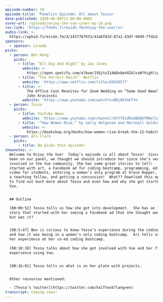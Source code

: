 ```yaml
---
episode-number: 19
episode-title: 'Panelist Episode: All about Tessa!'
date-published: 2020-06-08T11:00:00.000Z
cover-art: /uploads/enjoy-the-vue-cover-ep-19.png
rss-link: 'https://feeds.fireside.fm/enjoy-the-vue/rss'
audio-link: >-
  https://aphid.fireside.fm/d/1437767933/41abfd1d-87a1-43d7-94d9-7fda3a5120e1/a1e02547-4305-46d5-bfaa-740ee12b4a60.mp3
sponsors: 
  - sponsor: Linode
picks:
  - person: Ben Hong
    picks:
      - title: “All Day And Night” by Jax Jones
        website: >-
          https://open.spotify.com/album/1VQjtx21AAQnQe442bJssW?highlight=spotify:track:33CfD8UkDEcSdAP9j4QpUY
      - title: “The Perfect Match”- Netflix
        website: 'https://www.netflix.com/title/81020577'
      - title: >-
          The Office Cast Reunites for Zoom Wedding on “Some Good News” with
          John Krasinski
        website: 'https://www.youtube.com/watch?v=NDjNX3nEfYo'
  - person: Tessa
    picks:
      - title: YouTube News
        website: 'https://www.youtube.com/channel/UCYfdidRxbB8Qhf0Nx7ioOYw'
      - title: '“How Women Rise,” by Sally Helgesen and Marshall Goldsmith'
        website: >-
          https://bookshop.org/books/how-women-rise-break-the-12-habits-holding-you-back-from-your-next-raise-promotion-or-job/9780316440127
  - person: Ari Clark
    picks:
      - title: No picks this episode!
shownotes: >-
  Welcome to Enjoy the Vue!  Today’s episode is all about Tessa!  Since she’s
  been on our panel, we thought we should introduce her since she’s very
  involved in the Vue community. She has some great stories to tell!   It
  started with art, a Facebook ad for coding bootcamp, programming, editing
  video for students, entering a women’s only program at Grace Hopper, becoming
  a teaching fellow, and getting a concussion!  What?? Download this episode now
  to find out much more about Tessa and even how and why she got started with
  Vue.


  ## Outline

  [00:00:52] Tessa tells us how she got into development.  She has an incredible
  story that started with her seeing a Facebook ad that she thought was a scam,
  but was it?  


  [00:5:47] Ben is curious to know Tessa’s experience during the coding bootcamp
  and how it was being in a women’s only coding bootcamp.  Ari tells us about
  her experience at her co-ed coding bootcamp.
   
  [00:10:38] Tessa talks about how she got involved with Vue and her first
  experience using Vue. 


  [00:16:01] Tessa tells us what is on her plate with projects.


  Other resources mentioned:

  - [Tessa's twitter](https://twitter.com/halftes6?lang=en)
transcript: Coming soon!
---
```

